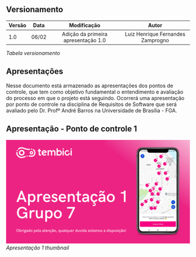 ## Versionamento

| Versão | Data | Modificação | Autor |
|-|-|:-:|:-:|
| 1.0 | 06/02 | Adição da primeira apresentação 1.0 | Luiz Henrique Fernandes Zamprogno |

*Tabela versionamento*

## Apresentações

Nesse documento está armazenado as apresentações dos pontos de controle, que tem como objetivo fundamental o entendimento e avaliação do processo em que o projeto está seguindo. Ocorrerá uma apresentação por ponto de controle na disciplina de Requisitos de Software que será avaliado pelo Dr. Profº André Barros na Universidade de Brasília - FGA.

## Apresentação - Ponto de controle 1

[![Apresentação 1](../assets/apresentacoes/AP1.png)](https://youtu.be/8ssdPAHgU4U)
*Apresentação 1 thumbnail*